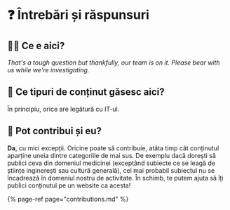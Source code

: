 # ❓ Întrebări și răspunsuri

## 🤷‍♂️ Ce e aici?

_That's a tough question but thankfully, our team is on it. Please bear with us while we're investigating._

## 👀 Ce tipuri de conținut găsesc aici?

În principiu, orice are legătură cu IT-ul.

## 🤔 Pot contribui și eu?

**Da**, cu mici excepții. Oricine poate să contribuie, atâta timp cât conținutul aparține uneia dintre categoriile de mai sus. De exemplu dacă dorești să publici ceva din domeniul medicinei \(exceptând subiecte ce se leagă de științe inginerești sau cultură generală\), cel mai probabil subiectul nu se încadrează în domeniul nostru de activitate. În schimb, te putem ajuta să îți publici conținutul pe un website ca acesta!

{% page-ref page="contributions.md" %}



